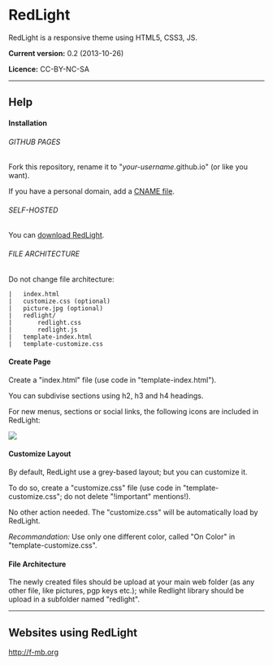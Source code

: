 RedLight
========

RedLight is a responsive theme using HTML5, CSS3, JS.


**Current version:** 0.2 (2013-10-26)

**Licence:** CC-BY-NC-SA


***

## Help

#### Installation

###### GITHUB PAGES

Fork this repository, rename it to "*your-username*.github.io" (or like you want).

If you have a personal domain, add a <a href="https://help.github.com/articles/setting-up-a-custom-domain-with-pages" target="_blank">CNAME file</a>.

###### SELF-HOSTED

You can <a href="#">download RedLight</a>.

###### FILE ARCHITECTURE

Do not change file architecture:

	|	index.html
	|	customize.css (optional)
	|	picture.jpg (optional)
	|	redlight/
	|		redlight.css
	|		redlight.js
	|	template-index.html
	|	template-customize.css



#### Create Page

Create a "index.html" file (use code in "template-index.html").

You can subdivise sections using h2, h3 and h4 headings. 

For new menus, sections or social links, the following icons are included in RedLight:

<img src="icons/icons.jpg"/>

#### Customize Layout

By default, RedLight use a grey-based layout; but you can customize it.

To do so, create a "customize.css" file (use code in "template-customize.css"; do not delete "!important" mentions!).

No other action needed. The "customize.css" will be automatically load by RedLight.

*Recommandation:* Use only one different color, called "On Color" in "template-customize.css".


#### File Architecture

The newly created files should be upload at your main web folder (as any other file, like pictures, pgp keys etc.); while Redlight library should be upload in a subfolder named "redlight".



***

## Websites using RedLight

http://f-mb.org
